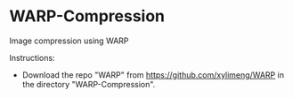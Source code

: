 # WARP-Compression
Image compression using WARP 



Instructions: 

- Download the repo "WARP" from https://github.com/xylimeng/WARP in the directory "WARP-Compression". 